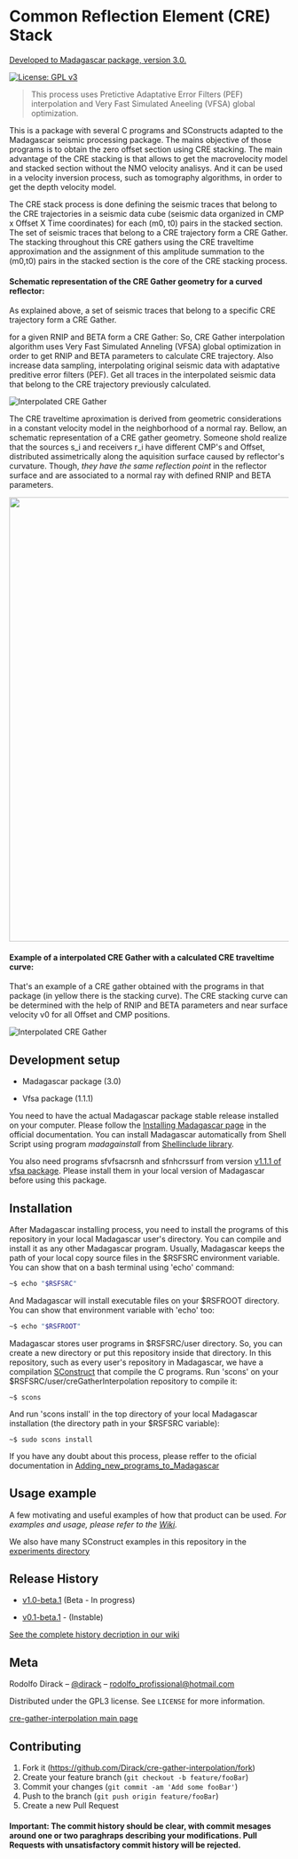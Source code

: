 # Common Reflection Element (CRE) Stack

[Developed to Madagascar package, version 3.0.](http://www.ahay.org/wiki/Main_Page)

[![License: GPL v3](https://img.shields.io/badge/License-GPLv3-blue.svg)](https://www.gnu.org/licenses/gpl-3.0)

> This process uses Pretictive Adaptative Error Filters (PEF) interpolation and Very Fast Simulated Aneeling (VFSA) global optimization.

This is a package with several C programs and SConstructs adapted to the Madagascar seismic processing package. The mains objective of those programs is to obtain the zero offset section using CRE stacking. The main advantage of the CRE stacking is that allows to get the macrovelocity model and stacked section without the NMO velocity analisys. And it can be used in a velocity inversion process, such as tomography algorithms, in order to get the depth velocity model.

The CRE stack process is done defining the seismic traces that belong to the CRE trajectories in a seismic data cube (seismic data organized in CMP x Offset X Time coordinates) for each (m0, t0) pairs in the stacked section. The set of seismic traces that belong to a CRE trajectory form a CRE Gather. The stacking throughout this CRE gathers using the CRE traveltime approximation and the assignment of this amplitude summation to the (m0,t0) pairs in the stacked section is the core of the CRE stacking process.


#### Schematic representation of the CRE Gather geometry for a curved reflector:

As explained above, a set of seismic traces that belong to a specific CRE trajectory form a CRE Gather.

for a given RNIP and BETA form a CRE Gather:
So, CRE Gather interpolation algorithm uses Very Fast Simulated Anneling (VFSA) global optimization 
in order to get RNIP and BETA parameters to calculate CRE trajectory. Also increase data sampling, 
interpolating original seismic data with adaptative preditive error filters (PEF). 
Get all traces in the interpolated seismic data that belong to the CRE trajectory previously calculated.

![Interpolated CRE Gather](https://github.com/Dirack/creGatherInterpolation/blob/master/images/hugeStackedSection.jpeg)

The CRE traveltime aproximation is derived from geometric considerations in a constant velocity model in the 
neighborhood of a normal ray. Bellow, an schematic representation of a CRE gather geometry. Someone shold realize
that the sources s_i and receivers r_i have different CMP's and Offset, distributed assimetrically along the aquisition
surface caused by reflector's curvature. Though, _they have the same reflection point_ in the reflector surface and
are associated to a normal ray with defined RNIP and BETA parameters.

<img src="https://github.com/Dirack/creGatherInterpolation/blob/master/images/cre.png" width="800">

#### Example of a interpolated CRE Gather with a calculated CRE traveltime curve:

That's an example of a CRE gather obtained with the programs in that package (in yellow there is the stacking curve).
The CRE stacking curve can be determined with the help of RNIP and BETA parameters and near surface velocity v0 for
all Offset and CMP positions.

![Interpolated CRE Gather](https://github.com/Dirack/creGatherInterpolation/blob/master/images/interpolacao4.jpeg)

## Development setup

- Madagascar package (3.0)

- Vfsa package (1.1.1)

You need to have the actual Madagascar package stable release installed on your computer. Please follow the
[Installing Madagascar page](http://www.ahay.org/wiki/Installation) in the official documentation. You can install
Madagascar automatically from Shell Script using program _madagainstall_ from [Shellinclude library](https://github.com/Dirack/Shellinclude/tree/v1.2.2-beta.1).

You also need programs sfvfsacrsnh and sfnhcrssurf from version 
[v1.1.1 of vfsa package](https://github.com/Dirack/vfsa/tree/v1.1.1). Please
install them in your local version of Madagascar before using this package.

## Installation

After Madagascar installing process, you need to install the programs of this repository in your local Madagascar user's
directory. You can compile and install it as any other Madagascar program. 
Usually, Madagascar keeps the path of your local copy source files in the $RSFSRC environment variable. You can
show that on a bash terminal using 'echo' command:

```sh
~$ echo "$RSFSRC"
```

And Madagascar will install executable files on your $RSFROOT directory. You can show that environment variable
with 'echo' too:

```sh
~$ echo "$RSFROOT"
```

Madagascar stores user programs in $RSFSRC/user directory. So, you can create a new directory or put this
repository inside that directory. In this repository, such as every user's repository in Madagascar, we have a compilation 
[SConstruct](https://github.com/Dirack/vfsa/blob/master/SConstruct) that compile the C programs.
Run 'scons' on your $RSFSRC/user/creGatherInterpolation repository to compile it:

```shell
~$ scons
```

And run 'scons install' in the top directory of your local Madagascar installation 
(the directory path in your $RSFSRC variable):

```shell
~$ sudo scons install
```

If you have any doubt about this process, please reffer to the oficial documentation in 
[Adding_new_programs_to_Madagascar](http://www.ahay.org/wiki/Adding_new_programs_to_Madagascar)

## Usage example

A few motivating and useful examples of how that product can be used. 
_For examples and usage, please refer to the [Wiki](https://github.com/Dirack/cre-gather-interpolation/wiki)._

We also have many SConstruct examples in this repository in the
[experiments directory](https://github.com/Dirack/cre-gather-interpolation/tree/documentation/0.1/experiments)

## Release History
   
* [v1.0-beta.1](https://github.com/Dirack/cre-gather-interpolation/releases/tag/creStackedSection) (Beta - In progress)
  
* [v0.1-beta.1](https://github.com/Dirack/creGatherInterpolation/releases/tag/v0.1-beta.1) - (Instable)

[See the complete history decription in our wiki](https://github.com/Dirack/creGatherInterpolation/wiki/Release-history)

## Meta

Rodolfo Dirack – [@dirack](https://github.com/Dirack) – rodolfo_profissional@hotmail.com

Distributed under the GPL3 license. See ``LICENSE`` for more information.

[cre-gather-interpolation main page](https://github.com/Dirack/cre-gather-interpolation)

## Contributing

1. Fork it (<https://github.com/Dirack/cre-gather-interpolation/fork>)
2. Create your feature branch (`git checkout -b feature/fooBar`)
3. Commit your changes (`git commit -am 'Add some fooBar'`)
4. Push to the branch (`git push origin feature/fooBar`)
5. Create a new Pull Request

#### Important: The commit history should be clear, with commit mesages around one or two paraghraps describing your modifications. Pull Requests with unsatisfactory commit history will be rejected.
